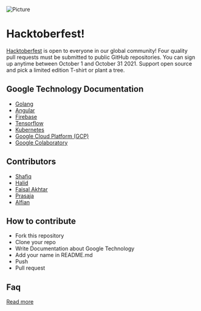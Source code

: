 ![Picture](https://github.com/dscunair/Hacktoberfest/blob/main/DSC%20Universitas%20Airlangga%20Logo%20x1.png)
# Hacktoberfest!
[Hacktoberfest](https://hacktoberfest.digitalocean.com/) is open to everyone in our global community! Four quality pull requests must be submitted to public GitHub repositories. You can sign up anytime between October 1 and October 31  2021.
Support open source and pick a limited edition T-shirt or plant a tree.



## Google Technology Documentation
- <a href="Golang/">Golang</a>
- <a href="Angular/">Angular</a>
- <a href="Firebase/">Firebase</a>
- <a href="Tensorflow/">Tensorflow</a>
- <a href="Kubernetes/">Kubernetes</a>
- <a href="GCP/">Google Cloud Platform (GCP)</a>
- <a href="Google Colaboratory/">Google Colaboratory</a>


## Contributors

- [Shafiq](https://github.com/iqbalShafiq)
- [Halid](https://github.com/hmk1337)
- [Faisal Akhtar](https://github.com/faisalAkhtar)
- [Prasaja](https://github.com/Prasaja28)
- [Alfian](https://github.com/alfianp613)

## How to contribute
- Fork this repository
- Clone your repo
- Write Documentation about Google Technology
- Add your name in README.md
- Push
- Pull request

## Faq
[Read more](https://hacktoberfest.digitalocean.com/faq/)
